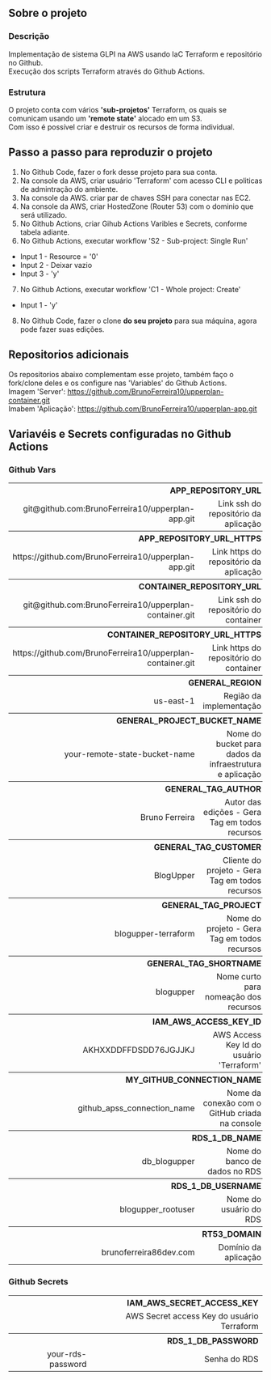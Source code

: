 ## Sobre o projeto
### Descrição
Implementação de sistema GLPI na AWS usando IaC Terraform e repositório no 
Github.<br>
Execução dos scripts Terraform através do Github Actions.

### Estrutura
O projeto conta com vários **'sub-projetos'** Terraform, os quais se comunicam 
usando um **'remote state'** alocado em um S3.<br>
Com isso é possível criar e destruir os recursos de forma individual.

## Passo a passo para reproduzir o projeto
1. No Github Code, fazer o fork desse projeto para sua conta.
2. Na console da AWS, criar usuário 'Terraform' com acesso CLI e politicas de admintração do ambiente. 
3. Na console da AWS. criar par de chaves SSH para conectar nas EC2.
4. Na console da AWS, criar HostedZone (Router 53) com o dominio que será utilizado.
5. No Github Actions, criar Gihub Actions Varibles e Secrets, conforme tabela adiante.
6. No Github Actions, executar workflow 'S2 - Sub-project: Single Run'
  - Input 1 - Resource =  '0'
  - Input 2 - Deixar vazio
  - Input 3 - 'y'
7. No Github Actions, executar workflow 'C1 - Whole project: Create'
  - Input 1 - 'y'
8. No Github Code, fazer o clone **do seu projeto** para sua máquina, agora pode fazer suas edições.

## Repositorios adicionais
Os repositorios abaixo complementam esse projeto, também faço o fork/clone deles e os configure nas 'Variables' do Github Actions.<br>
Imagem 'Server': https://github.com/BrunoFerreira10/upperplan-container.git<br>
Imabem 'Aplicação': https://github.com/BrunoFerreira10/upperplan-app.git<br>

## Variavéis e Secrets configuradas no Github Actions
### Github Vars

<table>
  <tr>
    <th colspan="2" style="text-align: right;">APP_REPOSITORY_URL</th>
  </tr>
  <tr>
    <td style="text-align: right;">git@github.com:BrunoFerreira10/upperplan-app.git</td>
    <td style="text-align: right;">Link ssh do repositório da aplicação</td>
  </tr>
  <tr>
    <th colspan="2" style="text-align: right;">APP_REPOSITORY_URL_HTTPS</th>
  </tr>
  <tr>
    <td style="text-align: right;">https://github.com/BrunoFerreira10/upperplan-app.git</td>
    <td style="text-align: right;">Link https do repositório da aplicação</td>
  </tr>
  <tr>
    <th colspan="2" style="text-align: right;">CONTAINER_REPOSITORY_URL</th>
  </tr>
  <tr>
    <td style="text-align: right;">git@github.com:BrunoFerreira10/upperplan-container.git</td>
    <td style="text-align: right;">Link ssh do repositório do container</td>
  </tr>
  <tr>
    <th colspan="2" style="text-align: right;">CONTAINER_REPOSITORY_URL_HTTPS</th>
  </tr>
  <tr>
    <td style="text-align: right;">https://github.com/BrunoFerreira10/upperplan-container.git</td>
    <td style="text-align: right;">Link https do repositório do container</td>
  </tr>
  <tr>
    <th colspan="2" style="text-align: right;">GENERAL_REGION</th>
  </tr>
  <tr>
    <td style="text-align: right;">us-east-1</td>
    <td style="text-align: right;">Região da implementação</td>
  </tr>
  <tr>
    <th colspan="2" style="text-align: right;">GENERAL_PROJECT_BUCKET_NAME</th>
  </tr>
  <tr>
    <td style="text-align: right;">your-remote-state-bucket-name</td>
    <td style="text-align: right;">Nome do bucket para dados da infraestrutura e aplicação</td>
  </tr>
  <tr>
    <th colspan="2" style="text-align: right;">GENERAL_TAG_AUTHOR</th>
  </tr>
  <tr>
    <td style="text-align: right;">Bruno Ferreira</td>
    <td style="text-align: right;">Autor das edições - Gera Tag em todos recursos</td>
  </tr>
  <tr>
    <th colspan="2" style="text-align: right;">GENERAL_TAG_CUSTOMER</th>
  </tr>
  <tr>
    <td style="text-align: right;">BlogUpper</td>
    <td style="text-align: right;">Cliente do projeto - Gera Tag em todos recursos</td>
  </tr>
  <tr>
    <th colspan="2" style="text-align: right;">GENERAL_TAG_PROJECT</th>
  </tr>
  <tr>
    <td style="text-align: right;">blogupper-terraform</td>
    <td style="text-align: right;">Nome do projeto - Gera Tag em todos recursos</td>
  </tr>
  <tr>
    <th colspan="2" style="text-align: right;">GENERAL_TAG_SHORTNAME</th>
  </tr>
  <tr>
    <td style="text-align: right;">blogupper</td>
    <td style="text-align: right;">Nome curto para nomeação dos recursos</td>
  </tr>
  <tr>
    <th colspan="2" style="text-align: right;">IAM_AWS_ACCESS_KEY_ID</th>
  </tr>
  <tr>
    <td style="text-align: right;">AKHXXDDFFDSDD76JGJJKJ</td>
    <td style="text-align: right;">AWS Access Key Id do usuário 'Terraform'</td>
  </tr>
  <tr>
    <th colspan="2" style="text-align: right;">MY_GITHUB_CONNECTION_NAME</th>
  </tr>
  <tr>
    <td style="text-align: right;">github_apss_connection_name</td>
    <td style="text-align: right;">Nome da conexão com o GitHub criada na console</td>
  </tr>
  <tr>
    <th colspan="2" style="text-align: right;">RDS_1_DB_NAME</th>
  </tr>
  <tr>
    <td style="text-align: right;">db_blogupper</td>
    <td style="text-align: right;">Nome do banco de dados no RDS</td>
  </tr>
  <tr>
    <th colspan="2" style="text-align: right;">RDS_1_DB_USERNAME</th>
  </tr>
  <tr>
    <td style="text-align: right;">blogupper_rootuser</td>
    <td style="text-align: right;">Nome do usuário do RDS</td>
  </tr>
  <tr>
    <th colspan="2" style="text-align: right;">RT53_DOMAIN</th>
  </tr>
  <tr>
    <td style="text-align: right;">brunoferreira86dev.com</td>
    <td style="text-align: right;">Domínio da aplicação</td>
  </tr>
</table>



### Github Secrets
<table>
  <tr>
    <th colspan="2" style="text-align: right;">IAM_AWS_SECRET_ACCESS_KEY</th>
  </tr>
  <tr>
    <td style="text-align: right;"></td>
    <td style="text-align: right;">AWS Secret access Key do usuário Terraform</td>
  </tr>
  <tr>
    <th colspan="2" style="text-align: right;">RDS_1_DB_PASSWORD</th>
  </tr>
  <tr>
    <td style="text-align: right;">your-rds-password</td>
    <td style="text-align: right;">Senha do RDS</td>
  </tr>
</table>
